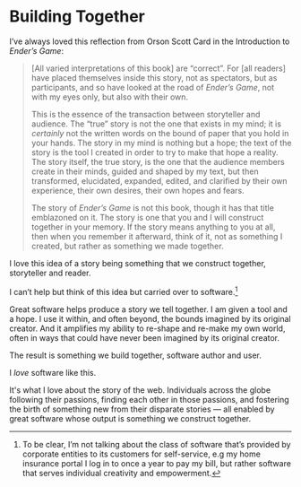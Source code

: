 # Building Together

I’ve always loved this reflection from Orson Scott Card in the Introduction to _Ender’s Game_:

> [All varied interpretations of this book] are “correct”. For [all readers] have placed themselves inside this story, not as spectators, but as participants, and so have looked at the road of _Ender’s Game_, not with my eyes only, but also with their own.
> 
> This is the essence of the transaction between storyteller and audience. The “true” story is not the one that exists in my mind; it is _certainly_ not the written words on the bound of paper that you hold in your hands. The story in my mind is nothing but a hope; the text of the story is the tool I created in order to try to make that hope a reality. The story itself, the true story, is the one that the audience members create in their minds, guided and shaped by my text, but then transformed, elucidated, expanded, edited, and clarified by their own experience, their own desires, their own hopes and fears.
> 
> The story of _Ender’s Game_ is not this book, though it has that title emblazoned on it. The story is one that you and I will construct together in your memory. If the story means anything to you at all, then when you remember it afterward, think of it, not as something I created, but rather as something we made together.

I love this idea of a story being something that we construct together, storyteller and reader.

I can’t help but think of this idea but carried over to software.[^1]

Great software helps produce a story we tell together. I am given a tool and a hope. I use it within, and often beyond, the bounds imagined by its original creator. And it amplifies my ability to re-shape and re-make my own world, often in ways that could have never been imagined by its original creator.

The result is something we build together, software author and user.

I _love_ software like this.

It's what I love about the story of the web. Individuals across the globe following their passions, finding each other in those passions, and fostering the birth of something new from their disparate stories — all enabled by great software whose output is something we construct together.

[^1]: To be clear, I’m not talking about the class of software that’s provided by corporate entities to its customers for self-service, e.g my home insurance portal I log in to once a year to pay my bill, but rather software that serves individual creativity and empowerment. 
